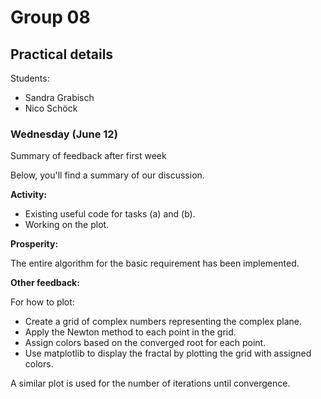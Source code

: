 # Group 08

## Practical details

Students:

- Sandra Grabisch
- Nico Schöck

### Wednesday (June 12)

Summary of feedback after first week

Below, you'll find a summary of our discussion.

**Activity:**

- Existing useful code for tasks (a) and (b).
- Working on the plot.

**Prosperity:**

The entire algorithm for the basic requirement has been implemented.

**Other feedback:**

For how to plot:

- Create a grid of complex numbers representing the complex plane.
- Apply the Newton method to each point in the grid.
- Assign colors based on the converged root for each point.
- Use matplotlib to display the fractal by plotting the grid with assigned colors.

A similar plot is used for the number of iterations until convergence.
